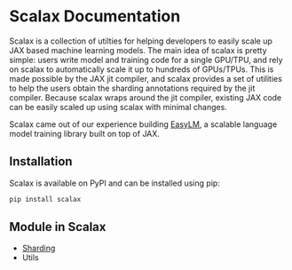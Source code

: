 # Scalax Documentation
Scalax is a collection of utilties for helping developers to easily scale up
JAX based machine learning models. The main idea of scalax is pretty simple:
users write model and training code for a single GPU/TPU, and rely on scalax to
automatically scale it up to hundreds of GPUs/TPUs. This is made possible by
the JAX jit compiler, and scalax provides a set of utilities to help the users
obtain the sharding annotations required by the jit compiler. Because scalax
wraps around the jit compiler, existing JAX code can be easily scaled up using
scalax with minimal changes.

Scalax came out of our experience building [EasyLM](https://github.com/young-geng/EasyLM),
a scalable language model training library built on top of JAX.


## Installation
Scalax is available on PyPI and can be installed using pip:
```bash
pip install scalax
```

## Module in Scalax
- [Sharding](sharding.md)
- Utils
